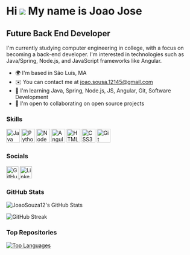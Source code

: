 # Hi ![](https://user-images.githubusercontent.com/18350557/176309783-0785949b-9127-417c-8b55-ab5a4333674e.gif) My name is Joao Jose
## Future Back End Developer

I'm currently studying computer engineering in college, with a focus on becoming a back-end developer. I'm interested in technologies such as Java/Spring, Node.js, and JavaScript frameworks like Angular.

- 🌍 I'm based in São Luís, MA
- ✉️ You can contact me at [joao.sousa.12145@gmail.com](mailto:joao.sousa.12145@gmail.com)
- 🧠 I'm learning Java, Spring, Node.js, JS, Angular, Git, Software Development
- 🤝 I'm open to collaborating on open source projects

### Skills

<p align="left">
    <img src="https://raw.githubusercontent.com/danielcranney/readme-generator/main/public/icons/skills/java-colored.svg" width="36" height="36" alt="Java" />
    <img src="https://raw.githubusercontent.com/danielcranney/readme-generator/main/public/icons/skills/python-colored.svg" width="36" height="36" alt="Python" />
    <img src="https://raw.githubusercontent.com/danielcranney/readme-generator/main/public/icons/skills/nodejs-colored.svg" width="36" height="36" alt="NodeJS" />
    <img src="https://raw.githubusercontent.com/danielcranney/readme-generator/main/public/icons/skills/angularjs-colored.svg" width="36" height="36" alt="Angular" />
    <img src="https://raw.githubusercontent.com/danielcranney/readme-generator/main/public/icons/skills/html5-colored.svg" width="36" height="36" alt="HTML5" />
    <img src="https://raw.githubusercontent.com/danielcranney/readme-generator/main/public/icons/skills/css3-colored.svg" width="36" height="36" alt="CSS3" />
    <img src="https://raw.githubusercontent.com/danielcranney/readme-generator/main/public/icons/skills/git-colored.svg" width="36" height="36" alt="Git" />
    <!-- ... adicione outros ícones de habilidades ... -->
</p>

### Socials

<p align="left">
    <a href="https://www.github.com/JoaoSouza12" target="_blank" rel="noreferrer">
        <img src="https://raw.githubusercontent.com/danielcranney/readme-generator/main/public/icons/socials/github.svg" width="32" height="32" alt="GitHub" />
    </a>
    <a href="https://www.linkedin.com/in/joão-josé-86619b1ab" target="_blank" rel="noreferrer">
        <img src="https://raw.githubusercontent.com/danielcranney/readme-generator/main/public/icons/socials/linkedin.svg" width="32" height="32" alt="LinkedIn" />
    </a>
</p>

### GitHub Stats

![JoaoSouza12's GitHub Stats](https://github-readme-stats.vercel.app/api?username=JoaoSouza12&show_icons=true&count_private=true&title_color=ffffff&text_color=ffffff&icon_color=3382ed&bg_color=000000&hide_border=true&show_icons=true)

![GitHub Streak](https://github-readme-streak-stats.herokuapp.com/?user=JoaoSouza12&stroke=ffffff&background=000000&ring=ffffff&fire=ffffff&currStreakNum=ffffff&currStreakLabel=ffffff&sideNums=ffffff&sideLabels=ffffff&dates=ffffff&hide_border=true)

### Top Repositories

[![Top Languages](https://github-readme-stats.vercel.app/api/top-langs/?username=JoaoSouza12&langs_count=10&title_color=ffffff&text_color=ffffff&icon_color=3382ed&bg_color=000000&hide_border=true&locale=en&custom_title=Top%20%Languages)](https://github.com/JoaoSouza12)

